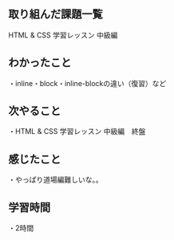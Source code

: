 ## 取り組んだ課題一覧
HTML & CSS 学習レッスン 中級編
## わかったこと
・inline・block・inline-blockの違い（復習）など
## 次やること
・HTML & CSS 学習レッスン 中級編　終盤
## 感じたこと
・やっぱり道場編難しいな。。
## 学習時間
・2時間
